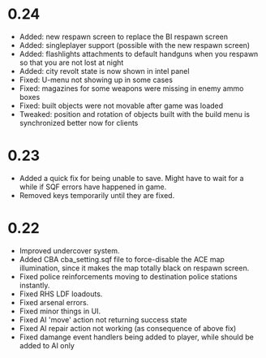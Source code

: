 # 0.24
- Added: new respawn screen to replace the BI respawn screen
- Added: singleplayer support (possible with the new respawn screen)
- Added: flashlights attachments to default handguns when you respawn so that you are not lost at night
- Added: city revolt state is now shown in intel panel
- Fixed: U-menu not showing up in some cases
- Fixed: magazines for some weapons were missing in enemy ammo boxes
- Fixed: built objects were not movable after game was loaded
- Tweaked: position and rotation of objects built with the build menu is synchronized better now for clients

# 0.23
- Added a quick fix for being unable to save. Might have to wait for a while if SQF errors have happened in game.
- Removed keys temporarily until they are fixed.

# 0.22
- Improved undercover system.
- Added CBA cba_setting.sqf file to force-disable the ACE map illumination, since it makes the map totally black on respawn screen.
- Fixed police reinforcements moving to destination police stations instantly.
- Fixed RHS LDF loadouts.
- Fixed arsenal errors.
- Fixed minor things in UI.
- Fixed AI 'move' action not returning success state
- Fixed AI repair action not working (as consequence of above fix)
- Fixed damange event handlers being added to player, while should be added to AI only
